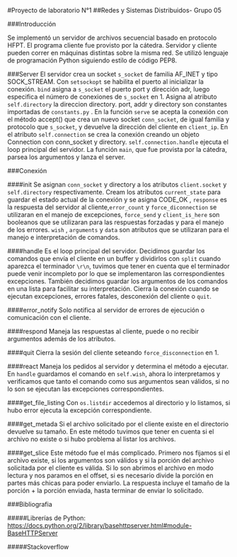 #Proyecto de laboratorio N°1
##Redes y Sistemas Distribuidos- Grupo 05

###Introducción

Se implementó un servidor de archivos secuencial basado en protocolo HFPT. El programa cliente fue provisto por la cátedra. Servidor y cliente pueden correr en máquinas distintas sobre la misma red. Se utilizó lenguaje de programación Python siguiendo estilo de código PEP8.

###Server
El servidor crea un socket `s_socket` de familia AF_INET y tipo SOCK_STREAM. Con `setsockopt` se habilita el puerto al inicializar la conexión. `bind` asigna a `s_socket` el puerto port y dirección adr, luego especifica el número de conexiones de `s_socket` en 1. Asigna al atributo `self.directory` la direccion directory. port, addr y directory son constantes importadas de `constants.py` .
En la función `serve` se acepta la conexión con el  método accept() que crea un nuevo socket `conn_socket`, de igual familia y protocolo que `s_socket`, y devuelve la dirección del cliente en `client_ip`. En el atributo `self.connection` se crea la conexión creando un objeto Connection con conn_socket y directory. `self.connection.handle` ejecuta el loop principal del servidor.
La función `main`, que fue provista por la cátedra, parsea los argumentos y lanza el server.

###Conexión

####init
Se asignan `conn_socket` y directory a los atributos `client.socket` y `self.directory` respectivamente. Cream los atributos `current_state` para guardar el estado actual de la conexión y se asigna CODE_OK , `response` es la respuesta del servidor al cliente,`error_count` y `force_diconnection` se utilizaran en el manejo de excepciones, `force_send` y `client_is_here` son booleanos que se utilizaran para las respuestas forzadas y para el manejo de los errores. `wish` , `arguments` y `data` son  atributos que se utilizaran para el manejo e interpretación de comandos.

####handle
Es el loop principal del servidor. Decidimos guardar los comandos que envía el cliente en un buffer y dividirlos con `split` cuando aparezca el terminador `\r\n`, tuvimos que tener en cuenta que el terminador puede venir incompleto por lo que se implementaron las correspondientes excepciones. También decidimos guardar los argumentos de los comandos en una lista para facilitar su interpretación. Cierra la conexión cuando se ejecutan excepciones, errores fatales, desconexión del cliente o `quit`.

####error_notify
Solo notifica al servidor de errores de ejecución o comunicación con el cliente.

####respond
Maneja las respuestas al cliente, puede o no recibir argumentos además de los atributos.

####quit
Cierra la sesión del cliente seteando `force_disconnection` en 1.

####react
Maneja los pedidos al servidor y determina el método a ejecutar. En `handle` guardamos el comando en `self.wish`, ahora lo interpretamos y verificamos que tanto el comando como sus argumentos sean válidos, si no lo son se ejecutan las excepciones correspondientes.

####get_file_listing
Con `os.listdir` accedemos al directorio y lo listamos, si hubo error ejecuta la excepción correspondiente.

####get_metada
Si el archivo solicitado por el cliente existe en el directorio devuelve su tamaño. En este método tuvimos que tener en cuenta si el archivo no existe o si hubo problema al listar los archivos.

####get_slice
Este método fue el más complicado. Primero nos fijamos si el archivo existe, si los argumentos son válidos y si la porción del archivo solicitada por el cliente es válida. Si lo son abrimos el archivo en modo lectura y nos paramos en el offset, si es necesario divide la porción en partes más chicas para poder enviarlo. La respuesta incluye el tamaño de la porción + la porción enviada, hasta terminar de enviar lo solicitado.


###Bibliografia

#####Librerías de Python:
https://docs.python.org/2/library/basehttpserver.html#module-BaseHTTPServer

#####Stackoverflow